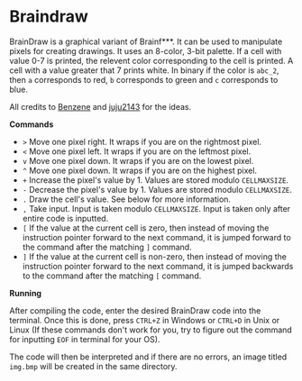 # Braindraw

BrainDraw is a graphical variant of Brainf***. It can be used to manipulate pixels for creating drawings. It uses an 8-color, 3-bit palette. If a cell with value 0-7 is printed, the relevent color corresponding to the cell is printed. A cell with a value greater that 7 prints white. In binary if the color is `abc_2`, then `a` corresponds to red, `b` corresponds to green and `c` corresponds to blue.

All credits to [Benzene](https://codegolf.stackexchange.com/a/136986/31561) and [juju2143](https://esolangs.org/wiki/User:Juju2143) for the ideas.

**Commands**
* `>` Move one pixel right. It wraps if you are on the rightmost pixel.
* `<` Move one pixel left. It wraps if you are on the leftmost pixel.
* `v` Move one pixel down. It wraps if you are on the lowest pixel.
* `^` Move one pixel down. It wraps if you are on the highest pixel.
* `+` Increase the pixel's value by 1. Values are stored modulo `CELLMAXSIZE`.
* `-` Decrease the pixel's value by 1. Values are stored modulo `CELLMAXSIZE`.
* `.` Draw the cell's value. See below for more information.
* `,` Take input. Input is taken modulo `CELLMAXSIZE`. Input is taken only after entire code is inputted.
* `[` If the value at the current cell is zero, then instead of moving the instruction pointer forward to the next command, it is jumped forward to the command after the matching `]` command.
* `]` If the value at the current cell is non-zero, then instead of moving the instruction pointer forward to the next command, it is jumped backwards to the command after the matching `[` command.

**Running**

After compiling the code, enter the desired BrainDraw code into the terminal. Once this is done, press `CTRL+Z` in Windows or `CTRL+D` in Unix or Linux (If these commands don't work for you, try to figure out the command for inputting `EOF` in terminal for your OS).

The code will then be interpreted and if there are no errors, an image titled `img.bmp` will be created in the same directory.
